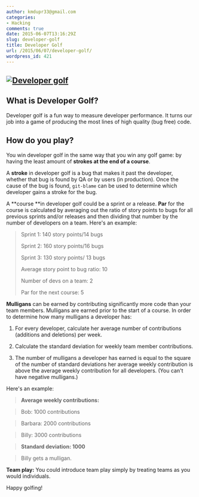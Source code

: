 ```yaml
---
author: kmdupr33@gmail.com
categories:
- Hacking
comments: true
date: 2015-06-07T13:16:29Z
slug: developer-golf
title: Developer Golf
url: /2015/06/07/developer-golf/
wordpress_id: 421
---
```


## [![Developer golf](http://www.philosophicalhacker.com/wp-content/uploads/2015/06/Developer-golf.png)](http://www.philosophicalhacker.com/wp-content/uploads/2015/06/Developer-golf.png)




## What is Developer Golf?


Developer golf is a fun way to measure developer performance. It turns our job into a game of producing the most lines of high quality (bug free) code.

<!--more-->


## How do you play?


You win developer golf in the same way that you win any golf game: by having the least amount of **strokes **at the end of** a course**.

A **stroke** in developer golf is a bug that makes it past the developer, whether that bug is found by QA or by users (in production). Once the cause of the bug is found, `git-blame` can be used to determine which developer gains a stroke for the bug.

A **course **in developer golf could be a sprint or a release. **Par** for the course is calculated by averaging out the ratio of story points to bugs for all previous sprints and/or releases and then dividing that number by the number of developers on a team. Here's an example:


<blockquote>Sprint 1: 140 story points/14 bugs

Sprint 2: 160 story points/16 bugs

Sprint 3: 130 story points/ 13 bugs

Average story point to bug ratio: 10

Number of devs on a team: 2

Par for the next course: 5</blockquote>


**Mulligans** can be earned by contributing significantly more code than your team members. Mulligans are earned prior to the start of a course. In order to determine how many mulligans a developer has:




  1. For every developer, calculate her average number of contributions (additions and deletions) per week.


  2. Calculate the standard deviation for weekly team member contributions.


  3. The number of mulligans a developer has earned is equal to the square of the number of standard deviations her average weekly contribution is above the average weekly contribution for all developers. (You can't have negative mulligans.)


Here's an example:


>**Average weekly contributions:**

>Bob: 1000 contributions

>Barbara: 2000 contributions

>Billy: 3000 contributions

>**Standard deviation: 1000**

>Billy gets a mulligan.


**Team play:** You could introduce team play simply by treating teams as you would individuals.

Happy golfing!
